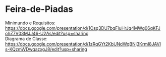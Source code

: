 # Feira-de-Piadas <br>

Minimundo e Requisitos: https://docs.google.com/presentation/d/1Osq3DU7bqFIuHrJq4MWg06qKFJohZ7V03MJJ46-U2As/edit?usp=sharing <br>
Diagrama de Classe: https://docs.google.com/presentation/d/1zRqGYt2KbUNdWqBNj3KrmI8JAVls-KQzmWDwqazxgJ8/edit?usp=sharing <br>
